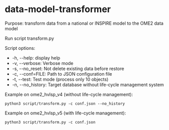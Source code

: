# data-model-transformer

Purpose: transform data from a national or INSPIRE model to the OME2 data model

Run script transform.py

Script options:
* -h, --help: display help
* -v, --verbose: Verbose mode
* -s, --no_reset: Not delete existing data before restore
* -c, --conf=FILE: Path to JSON configuration file
* -t, --test: Test mode (process only 10 objects)
* -n, --no_history: Target database without life-cycle management system

Example on ome2_hvlsp_v4 (without life-cycle management):
~~~
python3 script/transform.py -c conf.json --no_history
~~~

Example on ome2_hvlsp_v5 (with life-cycle management):
~~~
python3 script/transform.py -c conf.json
~~~
 